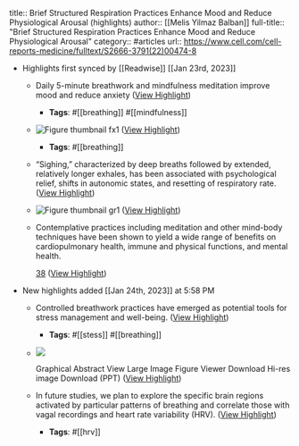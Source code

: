title:: Brief Structured Respiration Practices Enhance Mood and Reduce Physiological Arousal (highlights)
author:: [[Melis Yilmaz Balban]]
full-title:: "Brief Structured Respiration Practices Enhance Mood and Reduce Physiological Arousal"
category:: #articles
url:: https://www.cell.com/cell-reports-medicine/fulltext/S2666-3791(22)00474-8

- Highlights first synced by [[Readwise]] [[Jan 23rd, 2023]]
	- Daily 5-minute breathwork and mindfulness meditation improve mood and reduce anxiety ([View Highlight](https://read.readwise.io/read/01gqdp8tfwmqbb14kbce0xfaqr))
		- **Tags**: #[[breathing]] #[[mindfulness]]
	- ![Figure thumbnail fx1](https://www.cell.com/cms/attachment/3f90a4e8-ca24-481a-b574-e4bef8b4b01d/fx1.jpg) ([View Highlight](https://read.readwise.io/read/01gqdp9kmd994xkax43fmqvm89))
		- **Tags**: #[[breathing]]
	- “Sighing,” characterized by deep breaths followed by extended, relatively longer exhales, has been associated with psychological relief, shifts in autonomic states, and resetting of respiratory rate. ([View Highlight](https://read.readwise.io/read/01gqdpa6axpfz3fhj7gy4xghkq))
	- ![Figure thumbnail gr1](https://www.cell.com/cms/attachment/e4df8e1f-6960-442f-b4b6-5418f8b8dbde/gr1.jpg) ([View Highlight](https://read.readwise.io/read/01gqdpaxcdwh19y360c45gdc95))
	- Contemplative practices including meditation and other mind-body techniques have been shown to yield a wide range of benefits on cardiopulmonary health, immune and physical functions, and mental health.
	  
	  [38](https://www.cell.com/cell-reports-medicine/fulltext/S2666-3791(22)00474-8#bib38) ([View Highlight](https://read.readwise.io/read/01gqdpbg8czez0wv0e9cygt2fd))
- New highlights added [[Jan 24th, 2023]] at 5:58 PM
	- Controlled breathwork practices have emerged as potential tools for stress management and well-being. ([View Highlight](https://read.readwise.io/read/01gqh82m8hgjstf4zw5a60rjjx))
		- **Tags**: #[[stess]] #[[breathing]]
	- ![](https://www.cell.com/cms/attachment/3f90a4e8-ca24-481a-b574-e4bef8b4b01d/fx1.jpg)
	  
	  Graphical Abstract View Large Image Figure Viewer Download Hi-res image Download (PPT) ([View Highlight](https://read.readwise.io/read/01gqh839va3sbeaavqz2skm13h))
	- In future studies, we plan to explore the specific brain regions activated by particular patterns of breathing and correlate those with vagal recordings and heart rate variability (HRV). ([View Highlight](https://read.readwise.io/read/01gqh83y7f6rynqvcw69jygvhf))
		- **Tags**: #[[hrv]]